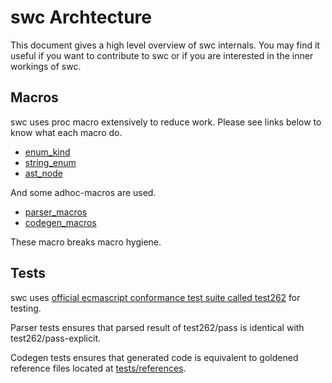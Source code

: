 # swc Archtecture

This document gives a high level overview of swc internals. You may find it useful if you want to contribute to swc or if you are interested in the inner workings of swc.


## Macros

swc uses proc macro extensively to reduce work. Please see links below to know what each macro do.

 - [enum_kind][]
 - [string_enum][]
 - [ast_node][]

And some adhoc-macros are used.

 - [parser_macros][]
 - [codegen_macros][]

These macro breaks macro hygiene.


## Tests

swc uses [official ecmascript conformance test suite called test262][test262] for testing.

Parser tests ensures that parsed result of test262/pass is identical with test262/pass-explicit.

Codegen tests ensures that generated code is equivalent to goldened reference files located at [tests/references](./emmascript/codegen/tests/references).




[enum_kind]:https://swc-project.github.io/rustdoc/enum_kind/derive.Kind.html
[string_enum]:https://swc-project.github.io/rustdoc/string_enum/derive.StringEnum.html
[ast_node]:https://swc-project.github.io/rustdoc/ast_node/index.html
[parser_macros]:https://swc-project.github.io/rustdoc/swc_ecma_parser_macros/index.html
[codegen_macros]:https://swc-project.github.io/rustdoc/swc_ecma_codegen_macros/index.html
[test262]:https://github.com/tc39/test262